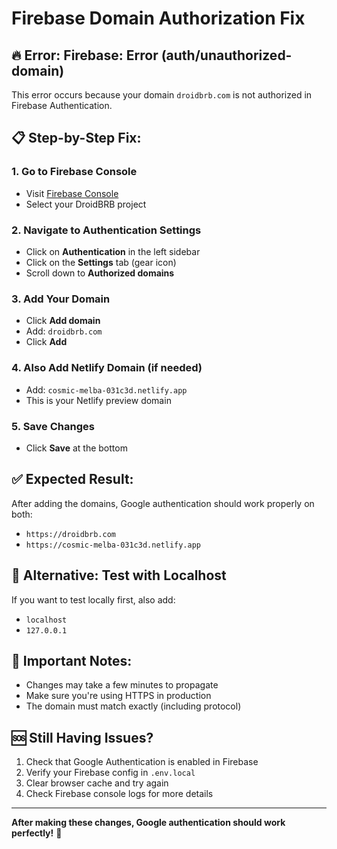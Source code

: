 # Firebase Domain Authorization Fix

## 🔥 **Error: Firebase: Error (auth/unauthorized-domain)**

This error occurs because your domain `droidbrb.com` is not authorized in Firebase Authentication.

## 📋 **Step-by-Step Fix:**

### 1. Go to Firebase Console
- Visit [Firebase Console](https://console.firebase.google.com/)
- Select your DroidBRB project

### 2. Navigate to Authentication Settings
- Click on **Authentication** in the left sidebar
- Click on the **Settings** tab (gear icon)
- Scroll down to **Authorized domains**

### 3. Add Your Domain
- Click **Add domain**
- Add: `droidbrb.com`
- Click **Add**

### 4. Also Add Netlify Domain (if needed)
- Add: `cosmic-melba-031c3d.netlify.app`
- This is your Netlify preview domain

### 5. Save Changes
- Click **Save** at the bottom

## ✅ **Expected Result:**
After adding the domains, Google authentication should work properly on both:
- `https://droidbrb.com`
- `https://cosmic-melba-031c3d.netlify.app`

## 🔧 **Alternative: Test with Localhost**
If you want to test locally first, also add:
- `localhost`
- `127.0.0.1`

## 🚨 **Important Notes:**
- Changes may take a few minutes to propagate
- Make sure you're using HTTPS in production
- The domain must match exactly (including protocol)

## 🆘 **Still Having Issues?**
1. Check that Google Authentication is enabled in Firebase
2. Verify your Firebase config in `.env.local`
3. Clear browser cache and try again
4. Check Firebase console logs for more details

---

**After making these changes, Google authentication should work perfectly!** 🎉 